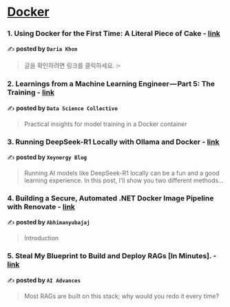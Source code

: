 
<h1><a href=https://medium.com/tag/docker/recommended target="_blank" rel="noopener noreferrer">Docker</a></h1>
<h3>1. Using Docker for the First Time: A Literal Piece of Cake - <a href="https://medium.com/@daria.khon/using-docker-for-the-first-time-a-literal-piece-of-cake-1faf20ef85cd" target="_blank" rel="noopener noreferrer">link</a></h3>

✍️ **posted by `Daria Khon`**

<blockquote>글을 확인하려면 링크를 클릭하세요. ⌲</blockquote>

<h3>2. Learnings from a Machine Learning Engineer — Part 5: The Training - <a href="https://medium.com/data-science-collective/learnings-from-a-machine-learning-engineer-part-5-the-training-87f5e8b18949" target="_blank" rel="noopener noreferrer">link</a></h3>

✍️ **posted by `Data Science Collective`**

<blockquote>Practical insights for model training in a Docker container</blockquote>

<h3>3. Running DeepSeek-R1 Locally with Ollama and Docker - <a href="https://medium.com/xeynergy-blog/running-deepseek-r1-locally-with-ollama-and-docker-9b2b7d05607a" target="_blank" rel="noopener noreferrer">link</a></h3>

✍️ **posted by `Xeynergy Blog`**

<blockquote>Running AI models like DeepSeek-R1 locally can be a fun and a good learning experience. In this post, I’ll show you two different methods…</blockquote>

<h3>4. Building a Secure, Automated .NET Docker Image Pipeline with Renovate - <a href="https://medium.com/@abhimanyubajaj98/building-a-secure-automated-net-docker-image-pipeline-with-renovate-62d502e328a5" target="_blank" rel="noopener noreferrer">link</a></h3>

✍️ **posted by `Abhimanyubajaj`**

<blockquote>Introduction</blockquote>

<h3>5. Steal My Blueprint to Build and Deploy RAGs [In Minutes]. - <a href="https://medium.com/ai-advances/build-and-deploy-rag-llm-adf38e1ae260" target="_blank" rel="noopener noreferrer">link</a></h3>

✍️ **posted by `AI Advances`**

<blockquote>Most RAGs are built on this stack; why would you redo it every time?</blockquote>

